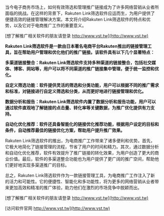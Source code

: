 当今电子商务市场上，如何有效筛选和管理推广链接成为了许多网络营销从业者所面临的挑战。在这样的背景下，Rakuten Link筛选软件应运而生，为用户提供了便捷高效的链接管理解决方案。本文将介绍Rakuten Link筛选软件的特点和优势，以及它对于电商推广工作的重要意义。

[想了解推广相关软件的朋友请登录 http://www.vst.tw](http://www.vst.tw)

**Rakuten Link筛选软件是一款由日本著名电商平台Rakuten推出的链接管理工具，旨在帮助用户管理和优化他们的推广链接。该软件具有以下几个显著特点：**

**多渠道链接整合：Rakuten Link筛选软件支持多种渠道的链接整合，包括社交媒体、博客、网站等，用户可以将不同渠道的推广链接集中管理，便于统一监控和优化。**

**自定义筛选功能：软件提供灵活的筛选和分类功能，用户可以根据不同的推广需求和标准，对链接进行自定义筛选和分类，从而更好地进行链接管理和优化。**

**数据分析和报告：Rakuten Link筛选软件内置了数据分析和报告功能，用户可以通过软件直观地了解链接的点击量、转化率等关键数据，为推广优化提供有力支持。**

**自动化优化推荐：软件还具备智能化的链接优化推荐功能，根据用户设定的目标和条件，自动推荐最佳的链接优化方案，帮助用户提升推广效果。**

Rakuten Link筛选软件的推出，为电商推广工作带来了诸多便利和优势。首先，它极大地简化了链接管理的流程，节省了用户的时间和精力。其次，通过数据分析和自动化优化推荐，软件有效提升了推广链接的转化效果，为用户创造了更大的商业价值。最后，软件的多渠道整合功能也为用户提供了更广阔的推广空间，帮助他们更好地实现多渠道推广的目标。

总之，Rakuten Link筛选软件作为一款链接管理工具，为电商推广工作注入了新的活力和可能性。它的便捷性、智能化和多功能性，将为更多的网络营销从业者带来更加高效和精准的推广体验，助力他们在激烈的市场竞争中脱颖而出。

[想了解推广相关软件的朋友请登录 http://www.vst.tw](http://www.vst.tw)


[访问软件官网 http://www.vst.tw](http://www.vst.tw)
